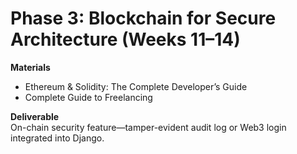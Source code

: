 
# Phase 3: Blockchain for Secure Architecture (Weeks 11–14)

**Materials**  
- Ethereum & Solidity: The Complete Developer’s Guide  
- Complete Guide to Freelancing 

**Deliverable**  
On-chain security feature—tamper-evident audit log or Web3 login integrated into Django.
